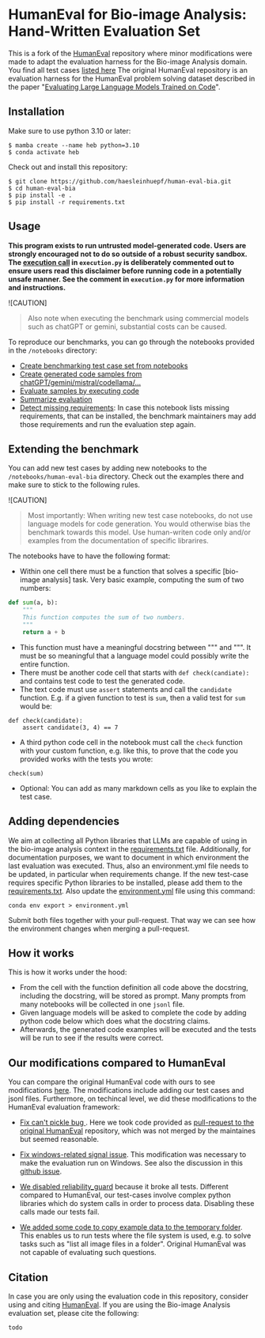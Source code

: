 # HumanEval for Bio-image Analysis: Hand-Written Evaluation Set 

This is a fork of the [HumanEval](https://github.com/openai/human-eval) repository where minor modifications were made 
to adapt the evaluation harness for the Bio-image Analysis domain. You find all test cases [listed here](test_cases/readme.md)
The original HumanEval repository is an evaluation harness for the HumanEval problem solving dataset described in the paper 
"[Evaluating Large Language Models Trained on Code](https://arxiv.org/abs/2107.03374)". 

## Installation

Make sure to use python 3.10 or later:
```
$ mamba create --name heb python=3.10
$ conda activate heb
```

Check out and install this repository:
```
$ git clone https://github.com/haesleinhuepf/human-eval-bia.git
$ cd human-eval-bia
$ pip install -e .
$ pip install -r requirements.txt
```

## Usage

**This program exists to run untrusted model-generated code. Users are strongly
encouraged not to do so outside of a robust security sandbox. The [execution
call](https://github.com/openai/human-eval/blob/master/human_eval/execution.py#L48-L58)
in `execution.py` is deliberately commented out to ensure users read this
disclaimer before running code in a potentially unsafe manner. See the comment in
`execution.py` for more information and instructions.**

![CAUTION]
> Also note when executing the benchmark using commercial models such as chatGPT or gemini, substantial costs can be caused.

To reproduce our benchmarks, you can go through the notebooks provided in the `/notebooks` directory:
* [Create benchmarking test case set from notebooks](demo/create_cases.ipynb)
* [Create generated code samples from chatGPT/gemini/mistral/codellama/...](demo/create_samples.ipynb)
* [Evaluate samples by executing code](demo/evaluate_samples.ipynb)
* [Summarize evaluation](demo/summarize_evaluation.ipynb)
* [Detect missing requirements](demo/detect_missing_requirements.ipynb): In case this notebook lists missing requirements, that can be installed, the benchmark maintainers may add those requirements and run the evaluation step again.

## Extending the benchmark

You can add new test cases by adding new notebooks to the `/notebooks/human-eval-bia` directory. 
Check out the examples there and make sure to stick to the following rules.

![CAUTION]
> Most importantly: When writing new test case notebooks, do not use language models for code generation. 
> You would otherwise bias the benchmark towards this model. 
> Use human-writen code only and/or examples from the documentation of specific librarires.

The notebooks have to have the following format:
* Within one cell there must be a function that solves a specific [bio-image analysis] task. Very basic example, computing the sum of two numbers:
```python
def sum(a, b):
    """
    This function computes the sum of two numbers.
    """
    return a + b
```
* This function must have a meaningful docstring between """ and """. It must be so meaningful that a language model could possibly write the entire function.
* There must be another code cell that starts with `def check(candiate):` and contains test code to test the generated code.
* The text code must use `assert` statements and call the `candidate` function. E.g. if a given function to test is `sum`, then a valid test for `sum` would be:
```
def check(candidate):
    assert candidate(3, 4) == 7
```
* A third python code cell in the notebook must call the `check` function with your custom function, e.g. like this, to prove that the code you provided works with the tests you wrote:
```
check(sum)
```
* Optional: You can add as many markdown cells as you like to explain the test case.

## Adding dependencies

We aim at collecting all Python libraries that LLMs are capable of using in the bio-image analysis context in the [requirements.txt](requirements.txt) file. Additionally, for documentation purposes, we want to document in which environment the last evaluation was executed. Thus, also an environment.yml file needs to be updated, in particular when requirements change. If the new test-case requires specific Python libraries to be installed, please add them to the [requirements.txt](requirements.txt). 
Also update the [environment.yml](environment.yml) file using this command:

```
conda env export > environment.yml 
```

Submit both files together with your pull-request. That way we can see how the environment changes when merging a pull-request.

## How it works

This is how it works under the hood:
* From the cell with the function definition all code above the docstring, including the docstring, will be stored as prompt. Many prompts from many notebooks will be collected in one `jsonl` file.
* Given language models will be asked to complete the code by adding python code below which does what the docstring claims.
* Afterwards, the generated code examples will be executed and the tests will be run to see if the results were correct.

## Our modifications compared to HumanEval

You can compare the original HumanEval code with ours to see modifications [here](https://github.com/haesleinhuepf/human-eval-bia/compare/original_human_eval). The modifications include adding our test cases and jsonl files. Furthermore, on techincal level, we did these modifications to the HumanEval evaluation framework:

* [Fix can't pickle bug
](https://github.com/haesleinhuepf/human-eval-bia/commit/628fd26d2fd72b040d976819b4e1c7073fa26907). Here we took code provided as [pull-request to the original HumanEval](https://github.com/openai/human-eval/pull/30) repository, which was not merged by the maintaines but seemed reasonable.
 
* [Fix windows-related signal issue](https://github.com/haesleinhuepf/human-eval-bia/commit/8d03cfe7f34505063f3604ffe8db86235d33e437). This modification was necessary to make the evaluation run on Windows. See also the discussion in this [github issue](https://github.com/openai/human-eval/issues/18#issuecomment-1609063376).

* [We disabled reliability_guard](https://github.com/haesleinhuepf/human-eval-bia/commit/56df3b04cbb36441367596d1aad16255d797e09b) because it broke all tests. Different compared to HumanEval, our test-cases involve complex python libraries which do system calls in order to process data. Disabling these calls made our tests fail.

* [We added some code to copy example data to the temporary folder](https://github.com/haesleinhuepf/human-eval-bia/pull/16). This enables us to run tests where the file system is used, e.g. to solve tasks such as "list all image files in a folder". Original HumanEval was not capable of evaluating such questions.

## Citation

In case you are only using the evaluation code in this repository, consider using and citing [HumanEval](https://github.com/openai/human-eval?tab=readme-ov-file#citation).
If you are using the Bio-image Analysis evaluation set, please cite the following:

```
todo
```
